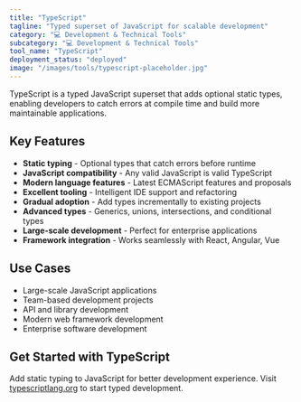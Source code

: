 ```yaml
---
title: "TypeScript"
tagline: "Typed superset of JavaScript for scalable development"
category: "💻 Development & Technical Tools"
subcategory: "💻 Development & Technical Tools"
tool_name: "TypeScript"
deployment_status: "deployed"
image: "/images/tools/typescript-placeholder.jpg"
---
```

TypeScript is a typed JavaScript superset that adds optional static types, enabling developers to catch errors at compile time and build more maintainable applications.

## Key Features

- **Static typing** - Optional types that catch errors before runtime
- **JavaScript compatibility** - Any valid JavaScript is valid TypeScript
- **Modern language features** - Latest ECMAScript features and proposals
- **Excellent tooling** - Intelligent IDE support and refactoring
- **Gradual adoption** - Add types incrementally to existing projects
- **Advanced types** - Generics, unions, intersections, and conditional types
- **Large-scale development** - Perfect for enterprise applications
- **Framework integration** - Works seamlessly with React, Angular, Vue

## Use Cases

- Large-scale JavaScript applications
- Team-based development projects
- API and library development
- Modern web framework development
- Enterprise software development

## Get Started with TypeScript

Add static typing to JavaScript for better development experience. Visit [typescriptlang.org](https://www.typescriptlang.org) to start typed development.